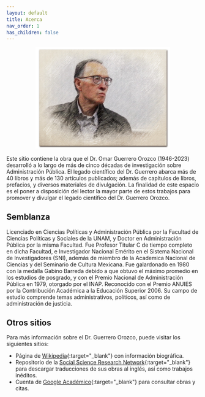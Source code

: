 ```yaml
---
layout: default
title: Acerca
nav_order: 1
has_children: false
---
```



<p align="center">
  <img src="/imagenes/bio/editada.jpg?raw=true" height="70%" width="70%"/>
</p>


Este sitio contiene la obra que el Dr. Omar Guerrero Orozco (1946-2023) desarrolló a lo largo de más de cinco décadas de investigación sobre Administración Pública. El legado científico del Dr. Guerrero abarca más de 40 libros y más de 130 artículos publicados; además de capítulos de libros, prefacios, y diversos materiales de divulgación. La finalidad de este espacio es el poner a disposición del lector la mayor parte de estos trabajos para promover y divulgar el legado científico del Dr. Guerrero Orozco.

## Semblanza

Licenciado en Ciencias Políticas y Administración Pública por la Facultad de Ciencias Políticas y Sociales de la UNAM, y Doctor en Administración Pública por la misma Facultad. Fue Profesor Titular C de tiempo completo en dicha Facultad, e Investigador Nacional Emérito en el Sistema Nacional de Investigadores (SNI), además de miembro de la Academica Nacional de Ciencias y del Seminario de Cultura Mexicana. Fue galardonado en 1980 con la medalla Gabino Barreda debido a que obtuvo el máximo promedio en los estudios de posgrado, y con el Premio Nacional de Administración Pública en 1979, otorgado por el INAP. Reconocido con el Premio ANUIES por la Contribución Académica a la Educación Superior 2006. Su campo de estudio comprende temas administrativos, políticos, así como de administración de justicia. 

## Otros sitios
Para más información sobre el Dr. Guerrero Orozco, puede visitar los siguientes sitios:

- Página de [Wikipedia](https://es.wikipedia.org/wiki/Omar_Guerrero_Orozco){:target="_blank"} con información biográfica.
- Repositorio de la [Social Science Research Network](https://papers.ssrn.com/sol3/cf_dev/AbsByAuth.cfm?per_id=2173880){:target="_blank"} para descargar traducciones de sus obras al inglés, así como trabajos inéditos.
- Cuenta de [Google Académico](https://scholar.google.com/citations?user=5U-HOWAAAAAJ&hl=es){:target="_blank"} para consultar obras y citas.

